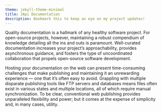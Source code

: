 ```yaml
---
theme: jekyll-theme-minimal
title: JApi Documentation
description: Bookmark this to keep an eye on my project updates!
---
```



Quality documentation is a hallmark of any healthy software project. For open-source projects, however, 
maintaining a robust compendium of knowledge detailing all the ins and outs is paramount. Well-curated 
documentation increases your project’s approachability, provides asynchronous guidance, and fosters the 
type of uncoordinated collaboration that propels open-source software development.

Hosting your documentation on the web can present time-consuming challenges that make publishing and maintaining it an 
unrewarding experience — one that it’s often easy to avoid. Grappling with multiple disparate publishing tools like 
FTP servers and databases means files often exist in various states and multiple locations, all of which require manual synchronization. To be clear, 
conventional web publishing provides unparalleled flexibility and power; but it comes at the expense of simplicity and, in many cases, utility.
